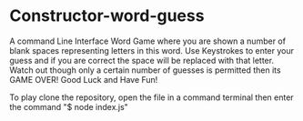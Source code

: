 # Constructor-word-guess

A command Line Interface Word Game where you are shown a number of blank spaces representing letters in this word. Use Keystrokes to enter your guess and if you are correct the space will be replaced with that letter. Watch out though only a certain number of guesses is permitted then its GAME OVER! Good Luck and Have Fun!

To play clone the repository, open the file in a command terminal then enter the command "$ node index.js" 
